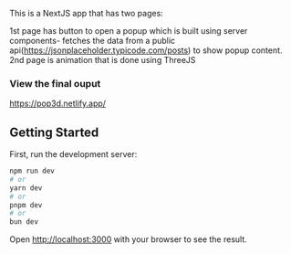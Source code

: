 This is a NextJS app that has two pages:

1st page has button to open a popup which is built using server components- 
fetches the data from a public api(https://jsonplaceholder.typicode.com/posts) 
to show popup content.
2nd page is animation that is done using ThreeJS

### View the final ouput
https://pop3d.netlify.app/

## Getting Started

First, run the development server:

```bash
npm run dev
# or
yarn dev
# or
pnpm dev
# or
bun dev
```

Open [http://localhost:3000](http://localhost:3000) with your browser to see the result.

